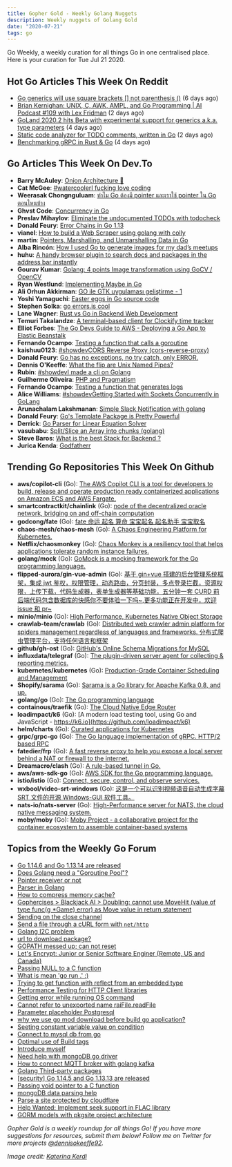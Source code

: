 ```yaml
---
title: Gopher Gold - Weekly Golang Nuggets
description: Weekly nuggets of Golang Gold
date: "2020-07-21"
tags: go
---
```


Go Weekly, a weekly curation for all things Go in one centralised place. Here is your curation for Tue Jul 21 2020.

<Ad />

## Hot Go Articles This Week On Reddit

- [Go generics will use square brackets [] not parenthesis ()](https://www.reddit.com/r/golang/comments/hrce8e/go_generics_will_use_square_brackets_not/) (6 days ago)
- [Brian Kernighan: UNIX, C, AWK, AMPL, and Go Programming | AI Podcast #109 with Lex Fridman](https://www.reddit.com/r/golang/comments/htwr7e/brian_kernighan_unix_c_awk_ampl_and_go/) (2 days ago)
- [GoLand 2020.2 hits Beta with experimental support for generics a.k.a. type parameters](https://www.reddit.com/r/golang/comments/hsgx4r/goland_20202_hits_beta_with_experimental_support/) (4 days ago)
- [Static code analyzer for TODO comments, written in Go](https://www.reddit.com/r/golang/comments/htkvik/static_code_analyzer_for_todo_comments_written_in/) (2 days ago)
- [Benchmarking gRPC in Rust & Go](https://www.reddit.com/r/golang/comments/hs7rp4/benchmarking_grpc_in_rust_go/) (4 days ago)

<Ad />

## Go Articles This Week On Dev.To

- **Barry McAuley**: [Onion Architecture 🧅](https://dev.to/barrymcauley/onion-architecture-3fgl)
- **Cat McGee**: [#watercoolerI fucking love coding](https://dev.to/catmcgeecode/i-fucking-love-coding-3fkk)
- **Weerasak Chongnguluam**: [ทำไม Go ต้องมี pointer และเราใช้ pointer ใน Go ตอนไหนบ้าง](https://dev.to/iporsut/go-pointer-pointer-go-3212)
- **Ghvst Code**: [Concurrency in Go](https://dev.to/ghvstcode/concurrency-in-go-39ig)
- **Preslav Mihaylov**: [Eliminate the undocumented TODOs with todocheck](https://dev.to/pmihaylov/eliminate-the-undocumented-todos-with-todocheck-2a16)
- **Donald Feury**: [Error Chains in Go 1.13](https://dev.to/dak425/error-chains-in-go-1-13-and)
- **vianel**: [How to build a Web Scraper using golang with colly](https://dev.to/vianeltxt/how-to-build-a-web-scraper-using-golang-with-colly-18lh)
- **martin**: [Pointers, Marshalling, and Unmarshalling Data in Go](https://dev.to/spindriftboi/pointers-marshalling-and-unmarshalling-data-in-go-2p39)
- **Alba Rincón**: [How I used Go to generate images for my dad’s meetups](https://dev.to/typeform/image-generation-in-go-3bpi)
- **huhu**: [A handy browser plugin to search docs and packages in the address bar instantly](https://dev.to/_huhuio/a-handy-browser-plugin-to-search-docs-and-packages-in-the-address-bar-instantly-56lm)
- **Gourav Kumar**: [Golang: 4 points Image transformation using GoCV / OpenCV](https://dev.to/gkumarau/golang-4-points-image-transformation-using-gocv-opencv-2lkb)
- **Ryan Westlund**: [Implementing Maybe in Go](https://dev.to/yujiri8/implementing-maybe-in-go-124l)
- **Ali Orhun Akkirman**: [GO ile GTK uygulaması geliştirme - 1](https://dev.to/aciklab/go-ile-gtk-uygulamasi-gelistirme-1-jp5)
- **Yoshi Yamaguchi**: [Easter eggs in Go source code](https://dev.to/ymotongpoo/easter-eggs-in-go-source-code-2l02)
- **Stephen Solka**: [go errors.is cool](https://dev.to/trashhalo/go-errors-is-cool-eng)
- **Lane Wagner**: [Rust vs Go in Backend Web Development](https://dev.to/wagslane/rust-vs-go-in-backend-web-development-1n6k)
- **Temuri Takalandze**: [A terminal-based client for Clockify time tracker](https://dev.to/abgeo/a-terminal-based-client-for-clockify-time-tracker-1f4k)
- **Elliot Forbes**: [The Go Devs Guide to AWS - Deploying a Go App to Elastic Beanstalk](https://dev.to/elliotforbes/the-go-devs-guide-to-aws-deploying-a-go-app-to-elastic-beanstalk-230l)
- **Fernando Ocampo**: [Testing a function that calls a goroutine](https://dev.to/fernandoocampo/testing-a-function-that-calls-a-goroutine-496k)
- **kaishuu0123**: [#showdevCORS Reverse Proxy (cors-reverse-proxy)](https://dev.to/kaishuu0123/cors-reverse-proxy-cors-reverse-proxy-7gd)
- **Donald Feury**: [Go has no exceptions, no try catch, only ERROR.](https://dev.to/dak425/go-has-no-exceptions-no-try-catch-only-error-33i9)
- **Dennis O'Keeffe**: [What the flip are Unix Named Pipes?](https://dev.to/okeeffed/what-the-flip-are-unix-named-pipes-48ja)
- **Rubin**: [#showdevI made a cli on Golang](https://dev.to/rubiin/i-made-my-first-cli-on-golang-2o73)
- **Guilherme Oliveira**: [PHP and Pragmatism](https://dev.to/gosantos/php-and-pragmatism-1kfl)
- **Fernando Ocampo**: [Testing a function that generates logs](https://dev.to/fernandoocampo/testing-a-function-that-generates-logs-1glk)
- **Alice Williams**: [#showdevGetting Started with Sockets Concurrently in GoLang](https://dev.to/alicewilliamstech/getting-started-with-sockets-in-golang-2j66)
- **Arunachalam Lakshmanan**: [Simple Slack Notification with golang](https://dev.to/arunx2/simple-slack-notification-with-golang-55i2)
- **Donald Feury**: [Go's Template Package is Pretty Powerful](https://dev.to/dak425/go-s-template-package-is-pretty-powerful-36dc)
- **Derrick**: [Go Parser for Linear Equation Solver](https://dev.to/dt3zr/go-parser-for-linear-equation-solver-oh6)
- **vasubabu**: [Split/Slice an Array into chunks (golang)](https://dev.to/jinagamvasubabu/split-array-into-chunks-in-golang-40n)
- **Steve Baros**: [What is the best Stack for Backend ?](https://dev.to/stevebaros/what-is-the-best-stack-for-backend-g3b)
- **Jurica Kenda**: [Godfatherr](https://dev.to/juricakenda/godfatherr-1bpj)

<Ad />

## Trending Go Repositories This Week On Github

- **aws/copilot-cli** (Go): [The AWS Copilot CLI is a tool for developers to build, release and operate production ready containerized applications on Amazon ECS and AWS Fargate.](https://github.com/aws/copilot-cli)
- **smartcontractkit/chainlink** (Go): [node of the decentralized oracle network, bridging on and off-chain computation](https://github.com/smartcontractkit/chainlink)
- **godcong/fate** (Go): [fate 命运 起名 算命 宝宝起名 起名助手 宝宝取名](https://github.com/godcong/fate)
- **chaos-mesh/chaos-mesh** (Go): [A Chaos Engineering Platform for Kubernetes.](https://github.com/chaos-mesh/chaos-mesh)
- **Netflix/chaosmonkey** (Go): [Chaos Monkey is a resiliency tool that helps applications tolerate random instance failures.](https://github.com/Netflix/chaosmonkey)
- **golang/mock** (Go): [GoMock is a mocking framework for the Go programming language.](https://github.com/golang/mock)
- **flipped-aurora/gin-vue-admin** (Go): [基于 gin+vue 搭建的后台管理系统框架，集成 jwt 鉴权，权限管理，动态路由，分页封装，多点登录拦截，资源权限，上传下载，代码生成器，表单生成器等基础功能，五分钟一套 CURD 前后端代码包含数据库的快感你不要体验一下吗~,更多功能正在开发中，欢迎 issue 和 pr~](https://github.com/flipped-aurora/gin-vue-admin)
- **minio/minio** (Go): [High Performance, Kubernetes Native Object Storage](https://github.com/minio/minio)
- **crawlab-team/crawlab** (Go): [Distributed web crawler admin platform for spiders management regardless of languages and frameworks. 分布式爬虫管理平台，支持任何语言和框架](https://github.com/crawlab-team/crawlab)
- **github/gh-ost** (Go): [GitHub's Online Schema Migrations for MySQL](https://github.com/github/gh-ost)
- **influxdata/telegraf** (Go): [The plugin-driven server agent for collecting & reporting metrics.](https://github.com/influxdata/telegraf)
- **kubernetes/kubernetes** (Go): [Production-Grade Container Scheduling and Management](https://github.com/kubernetes/kubernetes)
- **Shopify/sarama** (Go): [Sarama is a Go library for Apache Kafka 0.8, and up.](https://github.com/Shopify/sarama)
- **golang/go** (Go): [The Go programming language](https://github.com/golang/go)
- **containous/traefik** (Go): [The Cloud Native Edge Router](https://github.com/containous/traefik)
- **loadimpact/k6** (Go): [A modern load testing tool, using Go and JavaScript - https://k6.io](https://github.com/loadimpact/k6)
- **helm/charts** (Go): [Curated applications for Kubernetes](https://github.com/helm/charts)
- **grpc/grpc-go** (Go): [The Go language implementation of gRPC. HTTP/2 based RPC](https://github.com/grpc/grpc-go)
- **fatedier/frp** (Go): [A fast reverse proxy to help you expose a local server behind a NAT or firewall to the internet.](https://github.com/fatedier/frp)
- **Dreamacro/clash** (Go): [A rule-based tunnel in Go.](https://github.com/Dreamacro/clash)
- **aws/aws-sdk-go** (Go): [AWS SDK for the Go programming language.](https://github.com/aws/aws-sdk-go)
- **istio/istio** (Go): [Connect, secure, control, and observe services.](https://github.com/istio/istio)
- **wxbool/video-srt-windows** (Go): [这是一个可以识别视频语音自动生成字幕 SRT 文件的开源 Windows-GUI 软件工具。](https://github.com/wxbool/video-srt-windows)
- **nats-io/nats-server** (Go): [High-Performance server for NATS, the cloud native messaging system.](https://github.com/nats-io/nats-server)
- **moby/moby** (Go): [Moby Project - a collaborative project for the container ecosystem to assemble container-based systems](https://github.com/moby/moby)

<Ad />

## Topics from the Weekly Go Forum

- [Go 1.14.6 and Go 1.13.14 are released](https://forum.golangbridge.org/t/go-1-14-6-and-go-1-13-14-are-released/19795)
- [Does Golang need a "Goroutine Pool"?](https://forum.golangbridge.org/t/does-golang-need-a-goroutine-pool/19769)
- [Pointer receiver or not](https://forum.golangbridge.org/t/pointer-receiver-or-not/19826)
- [Parser in Golang](https://forum.golangbridge.org/t/parser-in-golang/19831)
- [How to compress memory cache?](https://forum.golangbridge.org/t/how-to-compress-memory-cache/19783)
- [Gophercises > Blackjack AI > Doubling: cannot use MoveHit (value of type func(g \*Game) error) as Move value in return statement](https://forum.golangbridge.org/t/gophercises-blackjack-ai-doubling-cannot-use-movehit-value-of-type-func-g-game-error-as-move-value-in-return-statement/19749)
- [Sending on the close channel](https://forum.golangbridge.org/t/sending-on-the-close-channel/19762)
- [Send a file through a cURL form with `net/http`](https://forum.golangbridge.org/t/send-a-file-through-a-curl-form-with-net-http/19815)
- [Golang I2C problem](https://forum.golangbridge.org/t/golang-i2c-problem/19775)
- [url to download package?](https://forum.golangbridge.org/t/url-to-download-package/19811)
- [GOPATH messed up; can not reset](https://forum.golangbridge.org/t/gopath-messed-up-can-not-reset/19806)
- [Let's Encrypt: Junior or Senior Software Enginer (Remote, US and Canada)](https://forum.golangbridge.org/t/lets-encrypt-junior-or-senior-software-enginer-remote-us-and-canada/19758)
- [Passing NULL to a C function](https://forum.golangbridge.org/t/passing-null-to-a-c-function/19752)
- [What is mean 'go run .' :)](https://forum.golangbridge.org/t/what-is-mean-go-run/19827)
- [Trying to get function with reflect from an embedded type](https://forum.golangbridge.org/t/trying-to-get-function-with-reflect-from-an-embedded-type/19777)
- [Performance Testing for HTTP Client libraries](https://forum.golangbridge.org/t/performance-testing-for-http-client-libraries/19821)
- [Getting error while running OS command](https://forum.golangbridge.org/t/getting-error-while-running-os-command/19840)
- [Cannot refer to unexported name raiFile.readFile](https://forum.golangbridge.org/t/cannot-refer-to-unexported-name-raifile-readfile/19770)
- [Parameter placeholder Postgresql](https://forum.golangbridge.org/t/parameter-placeholder-postgresql/19751)
- [why we use go mod download before build go application?](https://forum.golangbridge.org/t/why-we-use-go-mod-download-before-build-go-application/19813)
- [Seeting constant variable value on condition](https://forum.golangbridge.org/t/seeting-constant-variable-value-on-condition/19792)
- [Connect to mysql db from go](https://forum.golangbridge.org/t/connect-to-mysql-db-from-go/19838)
- [Optimal use of Build tags](https://forum.golangbridge.org/t/optimal-use-of-build-tags/19791)
- [Introduce myself](https://forum.golangbridge.org/t/introduce-myself/19768)
- [Need help with mongoDB go driver](https://forum.golangbridge.org/t/need-help-with-mongodb-go-driver/19773)
- [How to connect MQTT broker with golang kafka](https://forum.golangbridge.org/t/how-to-connect-mqtt-broker-with-golang-kafka/19799)
- [Golang Third-party packages](https://forum.golangbridge.org/t/golang-third-party-packages/19833)
- [[security] Go 1.14.5 and Go 1.13.13 are released](https://forum.golangbridge.org/t/security-go-1-14-5-and-go-1-13-13-are-released/19761)
- [Passing void pointer to a C function](https://forum.golangbridge.org/t/passing-void-pointer-to-a-c-function/19848)
- [mongoDB data parsing help](https://forum.golangbridge.org/t/mongodb-data-parsing-help/19771)
- [Parse a site protected by cloudflare](https://forum.golangbridge.org/t/parse-a-site-protected-by-cloudflare/19844)
- [Help Wanted: Implement seek support in FLAC library](https://forum.golangbridge.org/t/help-wanted-implement-seek-support-in-flac-library/19759)
- [GORM models with pkgsite project architecture](https://forum.golangbridge.org/t/gorm-models-with-pkgsite-project-architecture/19847)

_Gopher Gold is a weekly roundup for all things Go! If you have more suggestions for resources, submit them below! Follow me on Twitter for more projects [@dennisokeeffe92](https://twitter.com/dennisokeeffe92)._

_Image credit: [Katerina Kerdi](https://unsplash.com/@katekerdi)_
